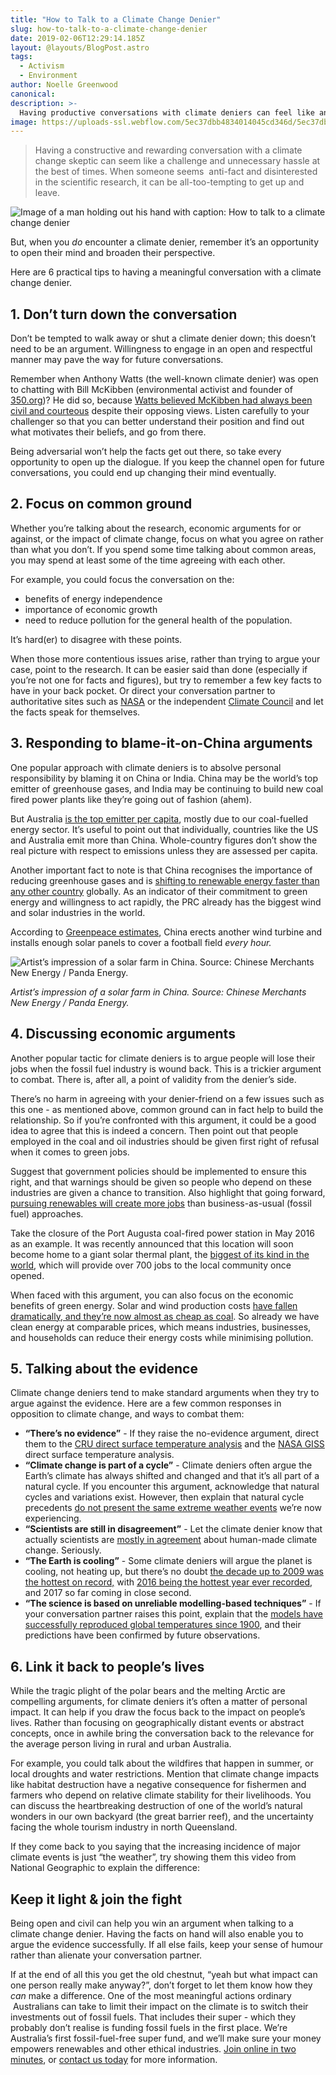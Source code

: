 ```yaml
---
title: "How to Talk to a Climate Change Denier"
slug: how-to-talk-to-a-climate-change-denier
date: 2019-02-06T12:29:14.185Z
layout: @layouts/BlogPost.astro
tags:
  - Activism
  - Environment
author: Noelle Greenwood
canonical:
description: >-
  Having productive conversations with climate deniers can feel like an insurmountable challenge. Find out how with this fact-filled guide.
image: https://uploads-ssl.webflow.com/5ec37dbb4834014045cd346d/5ec37dbc483401736ccd3e2f_How-To-Talk-to-a-Denier_main%20(1).png
---
```


> Having a constructive and rewarding conversation with a climate change skeptic can seem like a challenge and unnecessary hassle at the best of times. When someone seems  anti-fact and disinterested in the scientific research, it can be all-too-tempting to get up and leave.

![Image of a man holding out his hand with caption: How to talk to a climate change denier](<https://uploads-ssl.webflow.com/5ec37dbb4834014045cd346d/5ec37dbc483401736ccd3e2f_How-To-Talk-to-a-Denier_main%20(1).png>)

But, when you _do_ encounter a climate denier, remember it’s an opportunity to open their mind and broaden their perspective.

Here are 6 practical tips to having a meaningful conversation with a climate change denier.

## 1\. Don’t turn down the conversation

Don’t be tempted to walk away or shut a climate denier down; this doesn’t need to be an argument. Willingness to engage in an open and respectful manner may pave the way for future conversations.

Remember when Anthony Watts (the well-known climate denier) was open to chatting with Bill McKibben (environmental activist and founder of [350.org](https://350.org/))? He did so, because [Watts believed McKibben had always been civil and courteous](https://wattsupwiththat.com/2015/06/06/my-one-on-one-meeting-with-bill-mckibben/) despite their opposing views. Listen carefully to your challenger so that you can better understand their position and find out what motivates their beliefs, and go from there.

Being adversarial won’t help the facts get out there, so take every opportunity to open up the dialogue. If you keep the channel open for future conversations, you could end up changing their mind eventually.

## 2\. Focus on common ground

Whether you’re talking about the research, economic arguments for or against, or the impact of climate change, focus on what you agree on rather than what you don’t. If you spend some time talking about common areas, you may spend at least some of the time agreeing with each other.

For example, you could focus the conversation on the:

- benefits of energy independence
- importance of economic growth
- need to reduce pollution for the general health of the population.

It’s hard(er) to disagree with these points.

When those more contentious issues arise, rather than trying to argue your case, point to the research. It can be easier said than done (especially if you’re not one for facts and figures), but try to remember a few key facts to have in your back pocket. Or direct your conversation partner to authoritative sites such as [NASA](https://climate.nasa.gov/evidence/) or the independent [Climate Council](https://www.climatecouncil.org.au/category/the-facts) and let the facts speak for themselves.

## 3\. Responding to blame-it-on-China arguments

One popular approach with climate deniers is to absolve personal responsibility by blaming it on China or India. China may be the world’s top emitter of greenhouse gases, and India may be continuing to build new coal fired power plants like they’re going out of fashion (ahem).

But Australia [is the top emitter per capita](http://edgar.jrc.ec.europa.eu/news_docs/jrc-2016-trends-in-global-co2-emissions-2016-report-103425.pdf), mostly due to our coal-fuelled energy sector. It’s useful to point out that individually, countries like the US and Australia emit more than China. Whole-country figures don’t show the real picture with respect to emissions unless they are assessed per capita.

Another important fact to note is that China recognises the importance of reducing greenhouse gases and is [shifting to renewable energy faster than any other country](http://www.abc.net.au/news/2017-03-02/china-coal-cuts-and-renewables-transform-climate-change-leader/8316660) globally. As an indicator of their commitment to green energy and willingness to act rapidly, the PRC already has the biggest wind and solar industries in the world.

According to [Greenpeace estimates](http://energydesk.greenpeace.org/2016/09/08/china-six-little-known-facts-countrys-solar-wind-boom/), China erects another wind turbine and installs enough solar panels to cover a football field _every hour._

![‍Artist’s impression of a solar farm in China. Source: Chinese Merchants New Energy / Panda Energy.](https://uploads-ssl.webflow.com/5ec37dbb4834014045cd346d/5ec37dbc4834016f82cd3ca9_Panda-solar_CMNE%20China.jpg)

‍*Artist’s impression of a solar farm in China.* _Source: Chinese Merchants New Energy / Panda Energy._

## 4\. Discussing economic arguments

Another popular tactic for climate deniers is to argue people will lose their jobs when the fossil fuel industry is wound back. This is a trickier argument to combat. There is, after all, a point of validity from the denier’s side.

There’s no harm in agreeing with your denier-friend on a few issues such as this one - as mentioned above, common ground can in fact help to build the relationship. So if you’re confronted with this argument, it could be a good idea to agree that this is indeed a concern. Then point out that people employed in the coal and oil industries should be given first right of refusal when it comes to green jobs.

Suggest that government policies should be implemented to ensure this right, and that warnings should be given so people who depend on these industries are given a chance to transition. Also highlight that going forward, [pursuing renewables will create more jobs](https://www.climatecouncil.org.au/renewablesreport) than business-as-usual (fossil fuel) approaches.

Take the closure of the Port Augusta coal-fired power station in May 2016 as an example. It was recently announced that this location will soon become home to a giant solar thermal plant, the [biggest of its kind in the world](http://www.abc.net.au/news/2017-08-14/solar-thermal-power-plant-announcement-for-port-augusta/8804628), which will provide over 700 jobs to the local community once opened.

When faced with this argument, you can also focus on the economic benefits of green energy. Solar and wind production costs [have fallen dramatically, and they’re now almost as cheap as coal](https://www.sciencefriday.com/articles/how-to-talk-about-climate-change-with-a-denier/). So already we have clean energy at comparable prices, which means industries, businesses, and households can reduce their energy costs while minimising pollution.

## 5\. Talking about the evidence

Climate change deniers tend to make standard arguments when they try to argue against the evidence. Here are a few common responses in opposition to climate change, and ways to combat them:

- **“There’s no evidence”** - If they raise the no-evidence argument, direct them to the [CRU direct surface temperature analysis](http://www.cru.uea.ac.uk/documents/421974/1295957/Info+sheet+%231.pdf/c612fc7e-babb-463c-b5e3-124ac76680c5) and the [NASA GISS](https://data.giss.nasa.gov/gistemp/) direct surface temperature analysis.
- **“Climate change is part of a cycle”** - Climate deniers often argue the Earth’s climate has always shifted and changed and that it’s all part of a natural cycle. If you encounter this argument, acknowledge that natural cycles and variations exist. However, then explain that natural cycle precedents [do not present the same extreme weather events](http://grist.org/climate-energy/current-global-warming-is-just-part-of-a-natural-cycle/) we’re now experiencing.
- **“Scientists are still in disagreement”** - Let the climate denier know that actually scientists are [mostly in agreement](https://www.beforetheflood.com/explore/the-deniers/fact-more-than-97-percent-of-scientists-agree-on-climate-change/) about human-made climate change. Seriously.
- **“The Earth is cooling”** - Some climate deniers will argue the planet is cooling, not heating up, but there’s no doubt [the decade up to 2009 was the hottest on record,](https://skepticalscience.com/oneliners.php) with [2016 being the hottest year ever recorded](https://www.theguardian.com/environment/climate-consensus-97-per-cent/2017/jul/31/2017-is-so-far-the-second-hottest-year-on-record-thanks-to-global-warming), and 2017 so far coming in close second.
- **“The science is based on unreliable modelling-based techniques”** \- If your conversation partner raises this point, explain that the [models have successfully reproduced global temperatures since 1900](https://skepticalscience.com/oneliners.php), and their predictions have been confirmed by future observations.

## 6\. Link it back to people’s lives

While the tragic plight of the polar bears and the melting Arctic are compelling arguments, for climate deniers it’s often a matter of personal impact. It can help if you draw the focus back to the impact on people’s lives. Rather than focusing on geographically distant events or abstract concepts, once in awhile bring the conversation back to the relevance for the average person living in rural and urban Australia.

For example, you could talk about the wildfires that happen in summer, or local droughts and water restrictions. Mention that climate change impacts like habitat destruction have a negative consequence for fishermen and farmers who depend on relative climate stability for their livelihoods. You can discuss the heartbreaking destruction of one of the world’s natural wonders in our own backyard (the great barrier reef), and the uncertainty facing the whole tourism industry in north Queensland.

If they come back to you saying that the increasing incidence of major climate events is just “the weather”, try showing them this video from National Geographic to explain the difference:

## Keep it light & join the fight

Being open and civil can help you win an argument when talking to a climate change denier. Having the facts on hand will also enable you to argue the evidence successfully. If all else fails, keep your sense of humour rather than alienate your conversation partner.

If at the end of all this you get the old chestnut, “yeah but what impact can one person really make anyway?”, don’t forget to let them know how they _can_ make a difference. One of the most meaningful actions ordinary  Australians can take to limit their impact on the climate is to switch their investments out of fossil fuels. That includes their super - which they probably don’t realise is funding fossil fuels in the first place. We’re Australia’s first fossil-fuel-free super fund, and we’ll make sure your money empowers renewables and other ethical industries. [Join online in two minutes](https://www.myfuturesuper.com.au/?#sign-up), or [contact us today](https://www.myfuturesuper.com.au/?) for more information.
